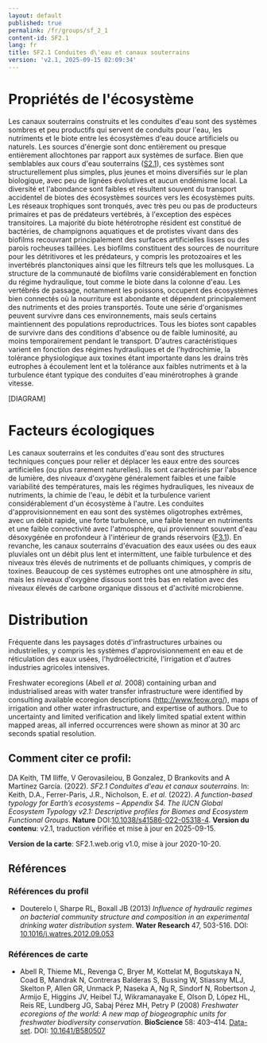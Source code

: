 ```yaml
---
layout: default
published: true
permalink: /fr/groups/sf_2_1
content-id: SF2.1
lang: fr
title: SF2.1 Conduites d\'eau et canaux souterrains
version: 'v2.1, 2025-09-15 02:09:34'
---
```




# Propriétés de l'écosystème
 
Les canaux souterrains construits et les conduites d\'eau sont des
systèmes sombres et peu productifs qui servent de conduits pour l\'eau,
les nutriments et le biote entre les écosystèmes d\'eau douce
artificiels ou naturels. Les sources d\'énergie sont donc entièrement ou
presque entièrement allochtones par rapport aux systèmes de surface.
Bien que semblables aux cours d\'eau souterrains ([S2.1](/explore/groups/S2.1)), ces systèmes
sont structurellement plus simples, plus jeunes et moins diversifiés sur
le plan biologique, avec peu de lignées évolutives et aucun endémisme
local. La diversité et l\'abondance sont faibles et résultent souvent du
transport accidentel de biotes des écosystèmes sources vers les
écosystèmes puits. Les réseaux trophiques sont tronqués, avec très peu
ou pas de producteurs primaires et pas de prédateurs vertébrés, à
l\'exception des espèces transitoires. La majorité du biote hétérotrophe
résident est constitué de bactéries, de champignons aquatiques et de
protistes vivant dans des biofilms recouvrant principalement des
surfaces artificielles lisses ou des parois rocheuses taillées. Les
biofilms constituent des sources de nourriture pour les détritivores et
les prédateurs, y compris les protozoaires et les invertébrés
planctoniques ainsi que les filtreurs tels que les mollusques. La
structure de la communauté de biofilms varie considérablement en
fonction du régime hydraulique, tout comme le biote dans la colonne
d\'eau. Les vertébrés de passage, notamment les poissons, occupent des
écosystèmes bien connectés où la nourriture est abondante et dépendent
principalement des nutriments et des proies transportés. Toute une série
d\'organismes peuvent survivre dans ces environnements, mais seuls
certains maintiennent des populations reproductrices. Tous les biotes
sont capables de survivre dans des conditions d\'absence ou de faible
luminosité, au moins temporairement pendant le transport. D\'autres
caractéristiques varient en fonction des régimes hydrauliques et de
l\'hydrochimie, la tolérance physiologique aux toxines étant importante
dans les drains très eutrophes à écoulement lent et la tolérance aux
faibles nutriments et à la turbulence étant typique des conduites d\'eau
minérotrophes à grande vitesse.

[DIAGRAM]

# Facteurs écologiques
 
Les canaux souterrains et les conduites d\'eau sont des structures
techniques conçues pour relier et déplacer les eaux entre des sources
artificielles (ou plus rarement naturelles). Ils sont caractérisés par
l\'absence de lumière, des niveaux d\'oxygène généralement faibles et
une faible variabilité des températures, mais les régimes hydrauliques,
les niveaux de nutriments, la chimie de l\'eau, le débit et la
turbulence varient considérablement d\'un écosystème à l\'autre. Les
conduites d\'approvisionnement en eau sont des systèmes oligotrophes
extrêmes, avec un débit rapide, une forte turbulence, une faible teneur
en nutriments et une faible connectivité avec l\'atmosphère, qui
proviennent souvent d\'eau désoxygénée en profondeur à l\'intérieur de
grands réservoirs ([F3.1](/explore/groups/F3.1)). En revanche, les canaux souterrains
d\'évacuation des eaux usées ou des eaux pluviales ont un débit plus
lent et intermittent, une faible turbulence et des niveaux très élevés
de nutriments et de polluants chimiques, y compris de toxines. Beaucoup
de ces systèmes eutrophes ont une atmosphère _in situ_, mais les niveaux
d\'oxygène dissous sont très bas en relation avec des niveaux élevés de
carbone organique dissous et d\'activité microbienne.
 
# Distribution
 
Fréquente dans les paysages dotés d\'infrastructures urbaines ou
industrielles, y compris les systèmes d\'approvisionnement en eau et de
réticulation des eaux usées, l\'hydroélectricité, l\'irrigation et
d\'autres industries agricoles intensives.

Freshwater ecoregions (Abell _et al._ 2008) containing urban and industrialised areas with water transfer infrastructure were identified by consulting available ecoregion descriptions (http://www.feow.org/), maps of irrigation and other water infrastructure, and expertise of authors. Due to uncertainty and limited verification and likely limited spatial extent within mapped areas, all inferred occurrences were shown as minor at 30 arc seconds spatial resolution.

## Comment citer ce profil:

DA Keith, TM Iliffe, V Gerovasileiou, B Gonzalez, D Brankovits and A Martínez García. (2022). *SF2.1 Conduites d\'eau et canaux souterrains*. In: Keith, D.A., Ferrer-Paris, J.R., Nicholson, E. *et al.* (2022). *A function-based typology for Earth’s ecosystems – Appendix S4. The IUCN Global Ecosystem Typology v2.1: Descriptive profiles for Biomes and Ecosystem Functional Groups*. **Nature** DOI:[10.1038/s41586-022-05318-4](https://doi.org/10.1038/s41586-022-05318-4).
**Version du contenu**: v2.1, traduction vérifiée et mise à jour en 2025-09-15.

**Version de la carte**: SF2.1.web.orig v1.0, mise à jour 2020-10-20.

## Références

### Références du profil

* Douterelo I, Sharpe RL, Boxall JB  (2013) *Influence of hydraulic regimes on bacterial community structure and composition in an experimental drinking water distribution system*. **Water Research** 47, 503-516. DOI: [10.1016/j.watres.2012.09.053](http://doi.org/10.1016/j.watres.2012.09.053)

### Références de carte
* Abell R, Thieme ML, Revenga C, Bryer M, Kottelat M, Bogutskaya N, Coad B, Mandrak N, Contreras Balderas S, Bussing W, Stiassny MLJ, Skelton P, Allen GR, Unmack P, Naseka A, Ng R, Sindorf N, Robertson J, Armijo E, Higgins JV, Heibel TJ, Wikramanayake E, Olson D, López HL, Reis RE, Lundberg JG, Sabaj Pérez MH, Petry P  (2008) *Freshwater ecoregions of the world: A new map of biogeographic units for freshwater biodiversity conservation*. **BioScience** 58: 403–414. [Data-set](http://www.feow.org). DOI: [10.1641/B580507](http://doi.org/10.1641/B580507)

